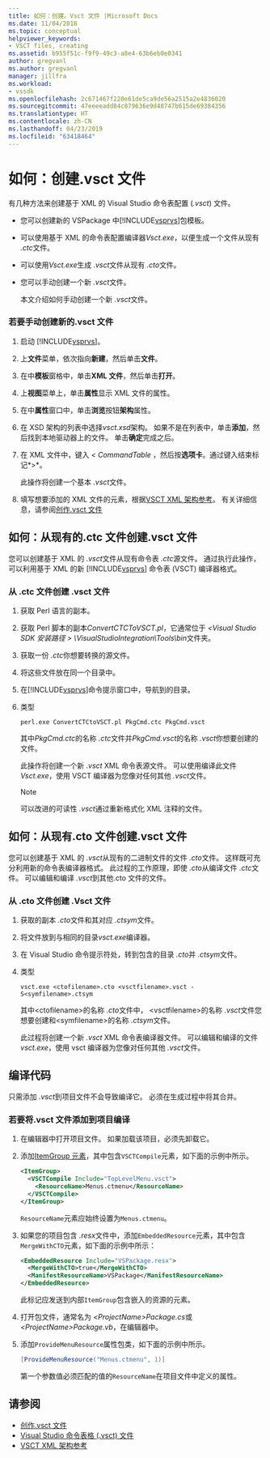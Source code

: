 ```yaml
---
title: 如何：创建。Vsct 文件 |Microsoft Docs
ms.date: 11/04/2016
ms.topic: conceptual
helpviewer_keywords:
- VSCT files, creating
ms.assetid: b955f51c-f9f9-49c3-a8e4-63b6eb0e0341
author: gregvanl
ms.author: gregvanl
manager: jillfra
ms.workload:
- vssdk
ms.openlocfilehash: 2c671467f220e61de5ca9de56a2515a2e4836020
ms.sourcegitcommit: 47eeeeadd84c879636e9d48747b615de69384356
ms.translationtype: HT
ms.contentlocale: zh-CN
ms.lasthandoff: 04/23/2019
ms.locfileid: "63418464"
---
```

# <a name="how-to-create-a-vsct-file"></a>如何：创建.vsct 文件

有几种方法来创建基于 XML 的 Visual Studio 命令表配置 (*.vsct*) 文件。

- 您可以创建新的 VSPackage 中[!INCLUDE[vsprvs](../../code-quality/includes/vsprvs_md.md)]包模板。

- 可以使用基于 XML 的命令表配置编译器*Vsct.exe*，以便生成一个文件从现有 *.ctc*文件。

- 可以使用*Vsct.exe*生成 *.vsct*文件从现有 *.cto*文件。

- 您可以手动创建一个新 *.vsct*文件。

  本文介绍如何手动创建一个新 *.vsct*文件。

### <a name="to-manually-create-a-new-vsct-file"></a>若要手动创建新的.vsct 文件

1. 启动 [!INCLUDE[vsprvs](../../code-quality/includes/vsprvs_md.md)]。

2. 上**文件**菜单，依次指向**新建**，然后单击**文件**。

3. 在中**模板**窗格中，单击**XML 文件**，然后单击**打开**。

4. 上**视图**菜单上，单击**属性**显示 XML 文件的属性。

5. 在中**属性**窗口中，单击**浏览**按钮**架构**属性。

6. 在 XSD 架构的列表中选择*vsct.xsd*架构。 如果不是在列表中，单击**添加**，然后找到本地驱动器上的文件。 单击**确定**完成之后。

7. 在 XML 文件中，键入 *< CommandTable* ，然后按**选项卡**。通过键入结束标记*>*。

    此操作将创建一个基本 *.vsct*文件。

8. 填写想要添加的 XML 文件的元素，根据[VSCT XML 架构参考](../../extensibility/vsct-xml-schema-reference.md)。 有关详细信息，请参阅[创作.vsct 文件](../../extensibility/internals/authoring-dot-vsct-files.md)

<a name="how-to-create-a-dot-vsct-file-from-an-existing-dot-ctc-file"></a>

## <a name="how-to-create-a-vsct-file-from-an-existing-ctc-file"></a>如何：从现有的.ctc 文件创建.vsct 文件

您可以创建基于 XML 的 *.vsct*文件从现有命令表 *.ctc*源文件。 通过执行此操作，可以利用基于 XML 的新 [!INCLUDE[vsprvs](../../code-quality/includes/vsprvs_md.md)] 命令表 (VSCT) 编译器格式。

### <a name="to-create-a-vsct-file-from-a-ctc-file"></a>从 .ctc 文件创建 .vsct  文件

1. 获取 Perl 语言的副本。

2. 获取 Perl 脚本的副本*ConvertCTCToVSCT.pl*，它通常位于 *\<Visual Studio SDK 安装路径 > \VisualStudioIntegration\Tools\bin*文件夹。

3. 获取一份 *.ctc*你想要转换的源文件。

4. 将这些文件放在同一个目录中。

5. 在[!INCLUDE[vsprvs](../../code-quality/includes/vsprvs_md.md)]命令提示窗口中，导航到的目录。

6. 类型

   ```
   perl.exe ConvertCTCtoVSCT.pl PkgCmd.ctc PkgCmd.vsct
   ```

    其中*PkgCmd.ctc*的名称 *.ctc*文件并*PkgCmd.vsct*的名称 *.vsct*你想要创建的文件。

    此操作将创建一个新 *.vsct* XML 命令表源文件。 可以使用编译此文件*Vsct.exe*，使用 VSCT 编译器为您像对任何其他 *.vsct*文件。

   > [!NOTE]
   > 可以改进的可读性 *.vsct*通过重新格式化 XML 注释的文件。

<a name="how-to-create-a-dot-vsct-file-from-an-existing-dot-cto-file"></a>

## <a name="how-to-create-a-vsct-file-from-an-existing-cto-file"></a>如何：从现有.cto 文件创建.vsct 文件

您可以创建基于 XML 的 *.vsct*从现有的二进制文件的文件 *.cto*文件。 这样既可充分利用新的命令表编译器格式。 此过程的工作原理，即使 *.cto*从编译文件 *.ctc*文件。 可以编辑和编译 *.vsct*到其他.cto 文件的文件。

### <a name="to-create-a-vsct-file-from-a-cto-file"></a>从 .cto 文件创建 .Vsct 文件

1. 获取的副本 *.cto*文件和其对应 *.ctsym*文件。

2. 将文件放到与相同的目录*vsct.exe*编译器。

3. 在 Visual Studio 命令提示符处，转到包含的目录 *.cto*并 *.ctsym*文件。

4. 类型

    ```
    vsct.exe <ctofilename>.cto <vsctfilename>.vsct -S<symfilename>.ctsym
    ```

     其中\<ctofilename\>的名称 *.cto*文件中， \<vsctfilename\>的名称 *.vsct*文件您想要创建和\<symfilename\>的名称 *.ctsym*文件。

     此过程将创建一个新 *.vsct* XML 命令表编译器文件。 可以编辑和编译的文件*vsct.exe*，使用 vsct 编译器为您像对任何其他 *.vsct*文件。

## <a name="compile-the-code"></a>编译代码
 只需添加 *.vsct*到项目文件不会导致编译它。 必须在生成过程中将其合并。

### <a name="to-add-a-vsct-file-to-project-compilation"></a>若要将.vsct 文件添加到项目编译

1. 在编辑器中打开项目文件。 如果加载该项目，必须先卸载它。

2. 添加[ItemGroup 元素](../../msbuild/itemgroup-element-msbuild.md)，其中包含`VSCTCompile`元素，如下面的示例中所示。

    ```xml
    <ItemGroup>
      <VSCTCompile Include="TopLevelMenu.vsct">
        <ResourceName>Menus.ctmenu</ResourceName>
      </VSCTCompile>
    </ItemGroup>

    ```

     `ResourceName`元素应始终设置为`Menus.ctmenu`。

3. 如果您的项目包含 *.resx*文件中，添加`EmbeddedResource`元素，其中包含`MergeWithCTO`元素，如下面的示例中所示：

    ```xml
    <EmbeddedResource Include="VSPackage.resx">
      <MergeWithCTO>true</MergeWithCTO>
      <ManifestResourceName>VSPackage</ManifestResourceName>
    </EmbeddedResource>

    ```

     此标记应发送到内部`ItemGroup`包含嵌入的资源的元素。

4. 打开包文件，通常名为 *\<ProjectName\>Package.cs*或 *\<ProjectName\>Package.vb*，在编辑器中。

5. 添加`ProvideMenuResource`属性包类，如下面的示例中所示。

    ```csharp
    [ProvideMenuResource("Menus.ctmenu", 1)]
    ```

     第一个参数值必须匹配的值的`ResourceName`在项目文件中定义的属性。

## <a name="see-also"></a>请参阅
- [创作.vsct 文件](../../extensibility/internals/authoring-dot-vsct-files.md)
- [Visual Studio 命令表格 (.vsct) 文件](../../extensibility/internals/visual-studio-command-table-dot-vsct-files.md)
- [VSCT XML 架构参考](../../extensibility/vsct-xml-schema-reference.md)